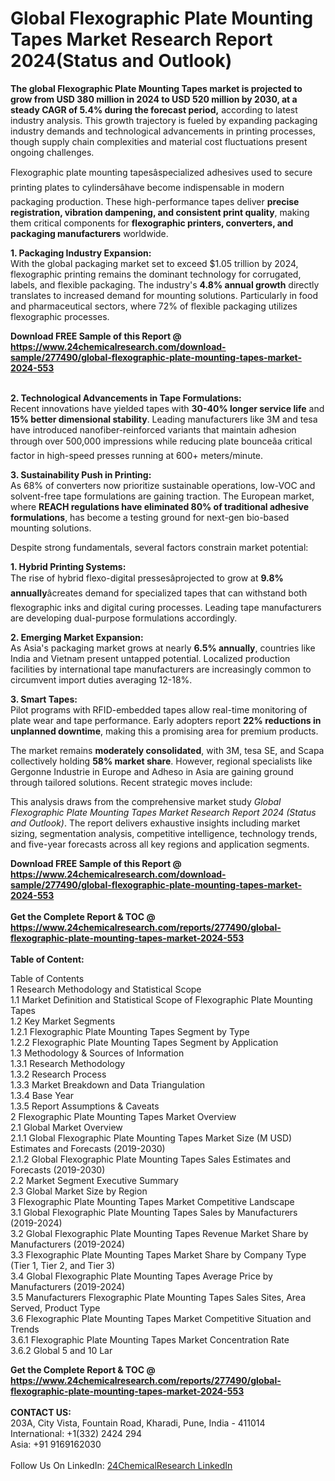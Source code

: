 <h1>Global Flexographic Plate Mounting Tapes Market Research Report 2024(Status and Outlook)</h1><p><strong>The global Flexographic Plate Mounting Tapes market is projected to grow from USD 380 million in 2024 to USD 520 million by 2030, at a steady CAGR of 5.4% during the forecast period,</strong> according to latest industry analysis. This growth trajectory is fueled by expanding packaging industry demands and technological advancements in printing processes, though supply chain complexities and material cost fluctuations present ongoing challenges.</p><p>Flexographic plate mounting tapesâspecialized adhesives used to secure printing plates to cylindersâhave become indispensable in modern packaging production. These high-performance tapes deliver <strong>precise registration, vibration dampening, and consistent print quality</strong>, making them critical components for <strong>flexographic printers, converters, and packaging manufacturers</strong> worldwide.</p><p><strong>1. Packaging Industry Expansion:</strong><br>
With the global packaging market set to exceed $1.05 trillion by 2024, flexographic printing remains the dominant technology for corrugated, labels, and flexible packaging. The industry's <strong>4.8% annual growth</strong> directly translates to increased demand for mounting solutions. Particularly in food and pharmaceutical sectors, where 72% of flexible packaging utilizes flexographic processes.</p><div><b>Download FREE Sample of this Report @ 
            <a href="https://www.24chemicalresearch.com/download-sample/277490/global-flexographic-plate-mounting-tapes-market-2024-553">
            https://www.24chemicalresearch.com/download-sample/277490/global-flexographic-plate-mounting-tapes-market-2024-553</a></b></div><br><p><strong>2. Technological Advancements in Tape Formulations:</strong><br>
Recent innovations have yielded tapes with <strong>30-40% longer service life</strong> and <strong>15% better dimensional stability</strong>. Leading manufacturers like 3M and tesa have introduced nanofiber-reinforced variants that maintain adhesion through over 500,000 impressions while reducing plate bounceâa critical factor in high-speed presses running at 600+ meters/minute.</p><p><strong>3. Sustainability Push in Printing:</strong><br>
As 68% of converters now prioritize sustainable operations, low-VOC and solvent-free tape formulations are gaining traction. The European market, where <strong>REACH regulations have eliminated 80% of traditional adhesive formulations</strong>, has become a testing ground for next-gen bio-based mounting solutions.</p><p>Despite strong fundamentals, several factors constrain market potential:</p><p><strong>1. Hybrid Printing Systems:</strong><br>
The rise of hybrid flexo-digital pressesâprojected to grow at <strong>9.8% annually</strong>âcreates demand for specialized tapes that can withstand both flexographic inks and digital curing processes. Leading tape manufacturers are developing dual-purpose formulations accordingly.</p><p><strong>2. Emerging Market Expansion:</strong><br>
As Asia's packaging market grows at nearly <strong>6.5% annually</strong>, countries like India and Vietnam present untapped potential. Localized production facilities by international tape manufacturers are increasingly common to circumvent import duties averaging 12-18%.</p><p><strong>3. Smart Tapes:</strong><br>
Pilot programs with RFID-embedded tapes allow real-time monitoring of plate wear and tape performance. Early adopters report <strong>22% reductions in unplanned downtime</strong>, making this a promising area for premium products.</p><p>The market remains <strong>moderately consolidated</strong>, with 3M, tesa SE, and Scapa collectively holding <strong>58% market share</strong>. However, regional specialists like Gergonne Industrie in Europe and Adheso in Asia are gaining ground through tailored solutions. Recent strategic moves include:</p><p>This analysis draws from the comprehensive market study <em>Global Flexographic Plate Mounting Tapes Market Research Report 2024 (Status and Outlook)</em>. The report delivers exhaustive insights including market sizing, segmentation analysis, competitive intelligence, technology trends, and five-year forecasts across all key regions and application segments.</p><div><b>Download FREE Sample of this Report @ 
            <a href="https://www.24chemicalresearch.com/download-sample/277490/global-flexographic-plate-mounting-tapes-market-2024-553">
            https://www.24chemicalresearch.com/download-sample/277490/global-flexographic-plate-mounting-tapes-market-2024-553</a></b></div><br><div><b>Get the Complete Report & TOC @ 
            <a href="https://www.24chemicalresearch.com/reports/277490/global-flexographic-plate-mounting-tapes-market-2024-553">
            https://www.24chemicalresearch.com/reports/277490/global-flexographic-plate-mounting-tapes-market-2024-553</a></b></div><br>
            <b>Table of Content:</b><p>Table of Contents<br />
1 Research Methodology and Statistical Scope<br />
1.1 Market Definition and Statistical Scope of Flexographic Plate Mounting Tapes<br />
1.2 Key Market Segments<br />
1.2.1 Flexographic Plate Mounting Tapes Segment by Type<br />
1.2.2 Flexographic Plate Mounting Tapes Segment by Application<br />
1.3 Methodology & Sources of Information<br />
1.3.1 Research Methodology<br />
1.3.2 Research Process<br />
1.3.3 Market Breakdown and Data Triangulation<br />
1.3.4 Base Year<br />
1.3.5 Report Assumptions & Caveats<br />
2 Flexographic Plate Mounting Tapes Market Overview<br />
2.1 Global Market Overview<br />
2.1.1 Global Flexographic Plate Mounting Tapes Market Size (M USD) Estimates and Forecasts (2019-2030)<br />
2.1.2 Global Flexographic Plate Mounting Tapes Sales Estimates and Forecasts (2019-2030)<br />
2.2 Market Segment Executive Summary<br />
2.3 Global Market Size by Region<br />
3 Flexographic Plate Mounting Tapes Market Competitive Landscape<br />
3.1 Global Flexographic Plate Mounting Tapes Sales by Manufacturers (2019-2024)<br />
3.2 Global Flexographic Plate Mounting Tapes Revenue Market Share by Manufacturers (2019-2024)<br />
3.3 Flexographic Plate Mounting Tapes Market Share by Company Type (Tier 1, Tier 2, and Tier 3)<br />
3.4 Global Flexographic Plate Mounting Tapes Average Price by Manufacturers (2019-2024)<br />
3.5 Manufacturers Flexographic Plate Mounting Tapes Sales Sites, Area Served, Product Type<br />
3.6 Flexographic Plate Mounting Tapes Market Competitive Situation and Trends<br />
3.6.1 Flexographic Plate Mounting Tapes Market Concentration Rate<br />
3.6.2 Global 5 and 10 Lar</p><div><b>Get the Complete Report & TOC @ 
            <a href="https://www.24chemicalresearch.com/reports/277490/global-flexographic-plate-mounting-tapes-market-2024-553">
            https://www.24chemicalresearch.com/reports/277490/global-flexographic-plate-mounting-tapes-market-2024-553</a></b></div><br><b>CONTACT US:</b><br>
            203A, City Vista, Fountain Road, Kharadi, Pune, India - 411014<br>
            International: +1(332) 2424 294<br>
            Asia: +91 9169162030 <br><br>
            Follow Us On LinkedIn: <a href="https://www.linkedin.com/company/24chemicalresearch/">24ChemicalResearch LinkedIn</a>